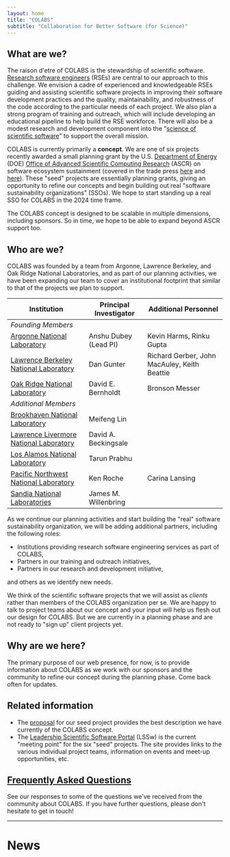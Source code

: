 ```yaml
---
layout: home
title: "COLABS"
subtitle: "Collaboration for Better Software (for Science)"
---
```


## What are we?

The raison d'etre of COLABS is the stewardship of scientific software.  [Research software engineers](https://us-rse.org/about/what-is-an-rse/) (RSEs) are central to our approach to this challenge.  We envision a cadre of experienced and knowledgeable RSEs guiding and assisting scientific software projects in improving their software development practices and the quality, maintainability, and robustness of the code according to the particular needs of each project.  We also plan a strong program of training and outreach, which will include developing an educational pipeline to help build the RSE workforce.  There will also be a modest research and development component into the "[science of scientific software](https://bssw.io/blog_posts/research-software-science-a-scientific-approach-to-understanding-and-improving-how-we-develop-and-use-software-for-research)" to support the overall mission.

COLABS is currently primarily a **concept**.  We are one of six projects recently awarded a small planning grant by the U.S. [Department of Energy](https://www.energy.gov/) (DOE) [Office of Advanced Scientific Computing Research](https://www.energy.gov/science/ascr/advanced-scientific-computing-research) (ASCR) on software ecosystem sustainment (covered in the trade press [here](https://insidehpc.com/2023/04/doe-ascr-picks-3-national-labs-for-hpc-and-post-exascale-software-sustainability/) and [here](https://www.hpcwire.com/off-the-wire/doe-ascr-selects-seed-collaborations-for-software-sustainability/)).  These "seed" projects are essentially planning grants, giving an opportunity to refine our concepts and begin building out real "software sustainability organizations" (SSOs).  We hope to start standing up a real SSO for COLABS in the 2024 time frame.

The COLABS concept is designed to be scalable in multiple dimensions, including sponsors.  So in time, we hope to be able to expand beyond ASCR support too.

## Who are we?

COLABS was founded by a team from Argonne, Lawrence Berkeley, and Oak Ridge National Laboratories, and as part of our planning activities, we have been expanding our team to cover an institutional footprint that similar to that of the projects we plan to support.

Institution | Principal Investigator | Additional Personnel
------------|------------------------|---------------------
*Founding Members* | |
[Argonne National Laboratory](https://www.anl.gov/) | Anshu Dubey (Lead PI) | Kevin Harms, Rinku Gupta
[Lawrence Berkeley National Laboratory](https://www.lbl.gov/) | Dan Gunter | Richard Gerber, John MacAuley, Keith Beattie
[Oak Ridge National Laboratory](https://www.ornl.gov/) | David E. Bernholdt | Bronson Messer
*Additional Members* | | 
[Brookhaven National Laboratory](https://www.bnl.gov/) | Meifeng Lin
[Lawrence Livermore National Laboratory](https://www.llnl.gov/) | David A. Beckingsale
[Los Alamos National Laboratory](https://lanl.gov/) | Tarun Prabhu
[Pacific Northwest National Laboratory](https://pnnl.gov/) | Ken Roche | Carina Lansing
[Sandia National Laboratories](https://sandia.gov/) | James M. Willenbring

As we continue our planning activities and start building the "real" software sustainability organization, we will be adding additional partners, including the following roles:

* Institutions providing research software engineering services as part of COLABS,
* Partners in our training and outreach initiatives,
* Partners in our research and development initiative,

and others as we identify new needs.

We think of the scientific software projects that we will assist as *clients* rather than members of the COLABS organization per se.  We are happy to talk to project teams about our concept and your input will help us flesh out our design for COLABS.  But we are currently in a planning phase and are not ready to "sign up" client projects yet.

## Why are we here?

The primary purpose of our web presence, for now, is to provide information about COLABS as we work with our sponsors and the community to refine our concept during the planning phase.
Come back often for updates.

## Related information

* The [proposal](/assets/documents/COLABS-Proposal.pdf) for our seed project provides the best description we have currently of the COLABS concept.
* The [Leadership Scientific Software Portal](https://leadershipscientificsoftware.github.io/) (LSSw) is the current "meeting point" for the six "seed" projects.  The site provides links to the various individual project teams, information on events and meet-up opportunities, etc. 

## [Frequently Asked Questions](faq)

See our responses to some of the questions we've received from the community about COLABS.  If you have further questions, please don't hesitate to get in touch!

---

# News
